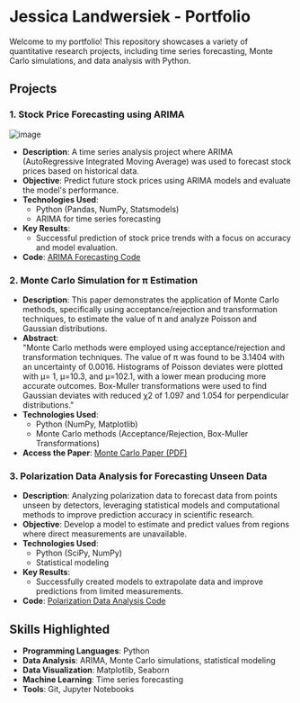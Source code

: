 # Jessica Landwersiek - Portfolio

Welcome to my portfolio! This repository showcases a variety of quantitative research projects, including time series forecasting, Monte Carlo simulations, and data analysis with Python.

## Projects

### 1. **Stock Price Forecasting using ARIMA**
![image](https://github.com/user-attachments/assets/e2e7e8a3-01ec-4f2c-a2e3-1c02fb10e612)

   - **Description**: A time series analysis project where ARIMA (AutoRegressive Integrated Moving Average) was used to forecast stock prices based on historical data.
   - **Objective**: Predict future stock prices using ARIMA models and evaluate the model's performance.
   - **Technologies Used**:
     - Python (Pandas, NumPy, Statsmodels)
     - ARIMA for time series forecasting
   - **Key Results**:
     - Successful prediction of stock price trends with a focus on accuracy and model evaluation.
   - **Code**: [ARIMA Forecasting Code](./stock_price_analysis.py)

### 2. **Monte Carlo Simulation for π Estimation**
   - **Description**: This paper demonstrates the application of Monte Carlo methods, specifically using acceptance/rejection and transformation techniques, to estimate the value of π and analyze Poisson and Gaussian distributions.
   - **Abstract**:  
     "Monte Carlo methods were employed using acceptance/rejection and transformation techniques. The value of π was found to be 3.1404 with an uncertainty of 0.0016. Histograms of Poisson deviates were plotted with μ= 1, μ=10.3, and μ=102.1, with a lower mean producing more accurate outcomes. Box-Muller transformations were used to find Gaussian deviates with reduced χ2 of 1.097 and 1.054 for perpendicular distributions."
   - **Technologies Used**:  
     - Python (NumPy, Matplotlib)
     - Monte Carlo methods (Acceptance/Rejection, Box-Muller Transformations)
   - **Access the Paper**: [Monte Carlo Paper (PDF)](./Landwersiek-MCReport.pdf)

### 3. **Polarization Data Analysis for Forecasting Unseen Data**
   - **Description**: Analyzing polarization data to forecast data from points unseen by detectors, leveraging statistical models and computational methods to improve prediction accuracy in scientific research.
   - **Objective**: Develop a model to estimate and predict values from regions where direct measurements are unavailable.
   - **Technologies Used**:
     - Python (SciPy, NumPy)
     - Statistical modeling
   - **Key Results**:
     - Successfully created models to extrapolate data and improve predictions from limited measurements.
   - **Code**: [Polarization Data Analysis Code](./polarization_data_analysis.py)

## Skills Highlighted
- **Programming Languages**: Python
- **Data Analysis**: ARIMA, Monte Carlo simulations, statistical modeling
- **Data Visualization**: Matplotlib, Seaborn
- **Machine Learning**: Time series forecasting
- **Tools**: Git, Jupyter Notebooks
